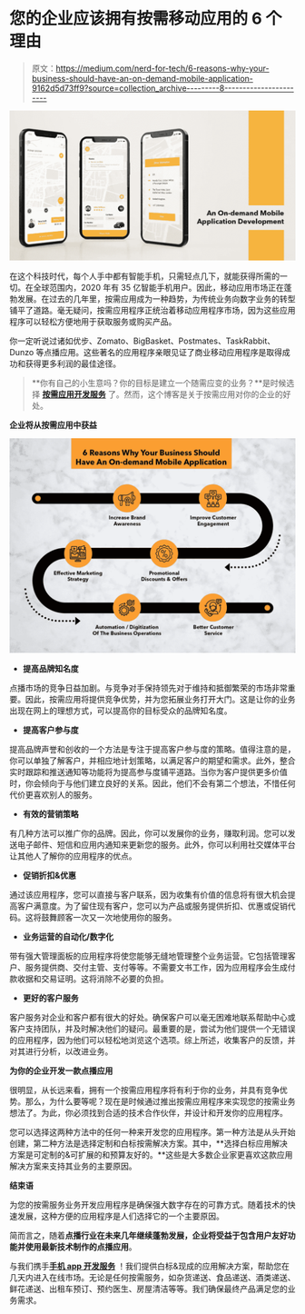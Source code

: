 # 您的企业应该拥有按需移动应用的 6 个理由

> 原文：<https://medium.com/nerd-for-tech/6-reasons-why-your-business-should-have-an-on-demand-mobile-application-9162d5d73ff9?source=collection_archive---------8----------------------->

![](img/5d7bd36622296a799f3377def83c4b00.png)

在这个科技时代，每个人手中都有智能手机，只需轻点几下，就能获得所需的一切。在全球范围内，2020 年有 35 亿智能手机用户。因此，移动应用市场正在蓬勃发展。在过去的几年里，按需应用成为一种趋势，为传统业务向数字业务的转型铺平了道路。毫无疑问，按需应用程序正统治着移动应用程序市场，因为这些应用程序可以轻松方便地用于获取服务或购买产品。

你一定听说过诸如优步、Zomato、BigBasket、Postmates、TaskRabbit、Dunzo 等点播应用。这些著名的应用程序亲眼见证了商业移动应用程序是取得成功和获得更多利润的最佳途径。

> **你有自己的小生意吗？你的目标是建立一个随需应变的业务？**是时候选择 [**按需应用开发服务**](https://www.uberlikeapp.com/uber-for-x) 了。然而，这个博客是关于按需应用对你的企业的好处。

**企业将从按需应用中获益**

![](img/6bced3f96f9c28ab03c3a7f113b0ff9d.png)

*   **提高品牌知名度**

点播市场的竞争日益加剧。与竞争对手保持领先对于维持和抵御繁荣的市场非常重要。因此，按需应用将提供竞争优势，并为您拓展业务打开大门。这是让你的业务出现在网上的理想方式，可以提高你的目标受众的品牌知名度。

*   **提高客户参与度**

提高品牌声誉和创收的一个方法是专注于提高客户参与度的策略。值得注意的是，你可以单独了解客户，并相应地计划策略，以满足客户的期望和需求。此外，整合实时跟踪和推送通知等功能将为提高参与度铺平道路。当你为客户提供更多价值时，你会倾向于与他们建立良好的关系。因此，他们不会有第二个想法，不惜任何代价更喜欢别人的服务。

*   **有效的营销策略**

有几种方法可以推广你的品牌。因此，你可以发展你的业务，赚取利润。您可以发送电子邮件、短信和应用内通知来更新您的服务。此外，你可以利用社交媒体平台让其他人了解你的应用程序的优点。

*   **促销折扣&优惠**

通过该应用程序，您可以直接与客户联系，因为收集有价值的信息将有很大机会提高客户满意度。为了留住现有客户，您可以为产品或服务提供折扣、优惠或促销代码。这将鼓舞顾客一次又一次地使用你的服务。

*   **业务运营的自动化/数字化**

带有强大管理面板的应用程序将使您能够无缝地管理整个业务运营。它包括管理客户、服务提供商、交付主管、支付等等。不需要文书工作，因为应用程序会生成付款收据和交易证明。这将消除不必要的负担。

*   **更好的客户服务**

客户服务对企业和客户都有很大的好处。确保客户可以毫无困难地联系帮助中心或客户支持团队，并及时解决他们的疑问。最重要的是，尝试为他们提供一个无错误的应用程序，因为他们可以轻松地浏览这个选项。综上所述，收集客户的反馈，并对其进行分析，以改进业务。

**为你的企业开发一款点播应用**

很明显，从长远来看，拥有一个按需应用程序将有利于你的业务，并具有竞争优势。那么，为什么要等呢？现在是时候通过推出按需应用程序来实现您的按需业务想法了。为此，你必须找到合适的技术合作伙伴，并设计和开发你的应用程序。

您可以选择这两种方法中的任何一种来开发您的应用程序。第一种方法是从头开始创建，第二种方法是选择定制和白标按需解决方案。其中，**选择白标应用解决方案是可定制的&可扩展的和预算友好的。**这些是大多数企业家更喜欢这款应用解决方案来支持其业务的主要原因。

**结束语**

为您的按需服务业务开发应用程序是确保强大数字存在的可靠方式。随着技术的快速发展，这种方便的应用程序是人们选择它的一个主要原因。

简而言之，随着**点播行业在未来几年继续蓬勃发展，企业将受益于包含用户友好功能并使用最新技术制作的点播应用**。

与我们携手[**手机 app 开发服务**](https://www.uberlikeapp.com/) ！我们提供白标&现成的应用解决方案，帮助您在几天内进入在线市场。无论是任何按需服务，如杂货递送、食品递送、酒类递送、鲜花递送、出租车预订、预约医生、房屋清洁等等。我们确保最终产品满足您的业务需求。